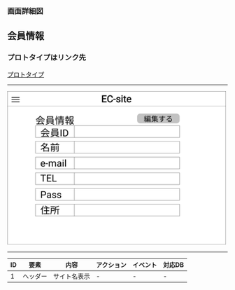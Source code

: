### 画面詳細図
## 会員情報
### プロトタイプはリンク先
[プロトタイプ](https://www.figma.com/file/67Ka4HSngBCQciwmHrwcTe/original?node-id=16%3A34)
*****
<img src="./img/会員情報.png" width="500" height="350">

*****
| ID | 要素 | 内容 | アクション | イベント | 対応DB |
|----|-----|------|-----------|----------|-------|
|1   |ヘッダー|サイト名表示|-   |-         |-      |

